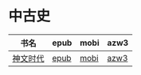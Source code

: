 # 中古史

| 书名 | epub | mobi | azw3 |
| --- | --- | --- | --- |
| [神文时代](http://ct.dalanmei.com/f/31084289-572115287-15ab82) | [epub](http://ct.dalanmei.com/f/31084289-572115287-15ab82) | [mobi](http://ct.dalanmei.com/f/31084289-571708955-77ba0a) | [azw3](http://ct.dalanmei.com/f/31084289-572136872-347453) |
